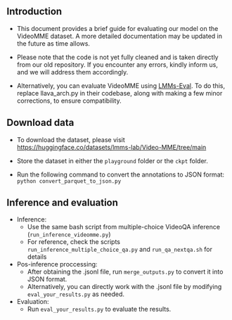 ## Introduction

* This document provides a brief guide for evaluating our model on the VideoMME dataset. A more detailed documentation may be updated in the future as time allows.

* Please note that the code is not yet fully cleaned and is taken directly from our old repository. If you encounter any errors, kindly inform us, and we will address them accordingly.

* Alternatively, you can evaluate VideoMME using [LMMs-Eval](https://github.com/EvolvingLMMs-Lab/lmms-eval). To do this, replace llava_arch.py in their codebase, along with making a few minor corrections, to ensure compatibility.


## Download data

* To download the dataset, please visit https://huggingface.co/datasets/lmms-lab/Video-MME/tree/main

* Store the dataset in either the ``playground`` folder or the ``ckpt`` folder.

* Run the following command to convert the annotations to JSON format: ``python convert_parquet_to_json.py``


## Inference and evaluation

* Inference:
    * Use the same bash script from multiple-choice VideoQA inference (``run_inference_videomme.py``) 
    * For reference, check the scripts ``run_inference_multiple_choice_qa.py`` and ``run_qa_nextqa.sh`` for details
* Pos-inference proccessing: 
    * After obtaining the .jsonl file, run ``merge_outputs.py`` to convert it into JSON format.
    * Alternatively, you can directly work with the .jsonl file by modifying ``eval_your_results.py`` as needed.
* Evaluation:
    * Run ``eval_your_results.py`` to evaluate the results.